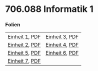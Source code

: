 # 706.088 Informatik 1
### Folien <!-- .slide: style="font-size:0.8em" -->
|      |     |
| ---  | --- |
| [Einheit 1](einheit_01.html), [PDF](export/einheit_01.pdf) | [Einheit 3](einheit_03.html), [PDF](export/einheit_03.pdf) |
| [Einheit 2](einheit_02.html), [PDF](export/einheit_02.pdf) | [Einheit 4](einheit_04.html), [PDF](export/einheit_04.pdf) |
| [Einheit 5](einheit_05.html), [PDF](export/einheit_05.pdf) | [Einheit 6](einheit_06.html), [PDF](export/einheit_06.pdf) |
| [Einheit 7](einheit_07.html), [PDF](export/einheit_07.pdf) | |
